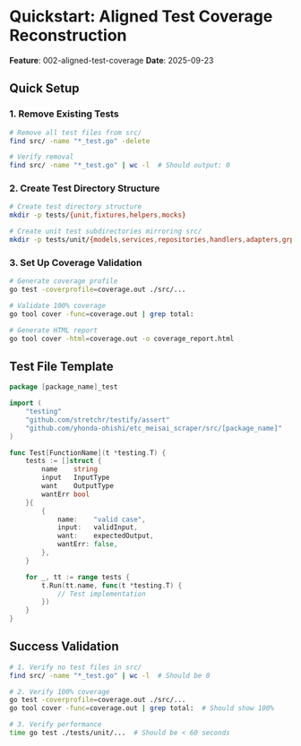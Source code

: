 # Quickstart: Aligned Test Coverage Reconstruction

**Feature**: 002-aligned-test-coverage
**Date**: 2025-09-23

## Quick Setup

### 1. Remove Existing Tests

```bash
# Remove all test files from src/
find src/ -name "*_test.go" -delete

# Verify removal
find src/ -name "*_test.go" | wc -l  # Should output: 0
```

### 2. Create Test Directory Structure

```bash
# Create test directory structure
mkdir -p tests/{unit,fixtures,helpers,mocks}

# Create unit test subdirectories mirroring src/
mkdir -p tests/unit/{models,services,repositories,handlers,adapters,grpc,middleware,interceptors,parser}
```

### 3. Set Up Coverage Validation

```bash
# Generate coverage profile
go test -coverprofile=coverage.out ./src/...

# Validate 100% coverage
go tool cover -func=coverage.out | grep total:

# Generate HTML report
go tool cover -html=coverage.out -o coverage_report.html
```

## Test File Template

```go
package [package_name]_test

import (
    "testing"
    "github.com/stretchr/testify/assert"
    "github.com/yhonda-ohishi/etc_meisai_scraper/src/[package_name]"
)

func Test[FunctionName](t *testing.T) {
    tests := []struct {
        name    string
        input   InputType
        want    OutputType
        wantErr bool
    }{
        {
            name:    "valid case",
            input:   validInput,
            want:    expectedOutput,
            wantErr: false,
        },
    }

    for _, tt := range tests {
        t.Run(tt.name, func(t *testing.T) {
            // Test implementation
        })
    }
}
```

## Success Validation

```bash
# 1. Verify no test files in src/
find src/ -name "*_test.go" | wc -l  # Should be 0

# 2. Verify 100% coverage
go test -coverprofile=coverage.out ./src/...
go tool cover -func=coverage.out | grep total:  # Should show 100%

# 3. Verify performance
time go test ./tests/unit/...  # Should be < 60 seconds
```